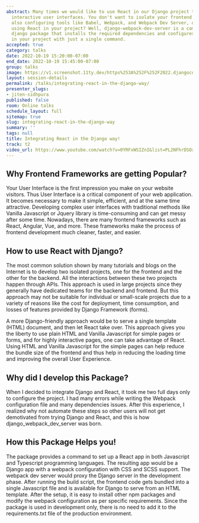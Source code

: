 ```yaml
---
abstract: Many times we would like to use React in our Django project to make highly
  interactive user interfaces. You don't want to isolate your frontend and backend,
  also configuring tools like Babel, Webpack, and Webpack Dev Server, deter you from
  using React in your project? Well, django-webpack-dev-server is a command-line reusable
  django package that installs the required dependencies and configures a React application
  in your project with just a single command.
accepted: true
category: talks
date: 2022-10-19 15:20:00-07:00
end_date: 2022-10-19 15:45:00-07:00
group: talks
image: https://v1.screenshot.11ty.dev/https%253A%252F%252F2022.djangocon.us%252Fpresenters%252Fjiten-sidhpura%252F/opengraph/
layout: session-details
permalink: /talks/integrating-react-in-the-django-way/
presenter_slugs:
- jiten-sidhpura
published: false
room: Online talks
schedule_layout: full
sitemap: true
slug: integrating-react-in-the-django-way
summary: ''
tags: null
title: Integrating React in the Django way!
track: t2
video_url: https://www.youtube.com/watch?v=0YRFxWSIZnI&list=PL2NFhrDSOxgXwt-yT9LgRw1eZcA627mXE
---
```


## Why Frontend Frameworks are getting Popular?

Your User Interface is the first impression you make on your website visitors. Thus User Interface is a critical component of your web application. It becomes necessary to make it simple, efficient, and at the same time attractive. Developing complex user interfaces with traditional methods like Vanilla Javascript or Jquery library is time-consuming and can get messy after some time. Nowadays, there are many frontend frameworks such as React, Angular, Vue, and more. These frameworks make the process of frontend development much cleaner, faster, and easier.

## How to use React with Django?

The most common solution shown by many tutorials and blogs on the Internet is to develop two isolated projects, one for the frontend and the other for the backend. All the interactions between these two projects happen through APIs. This approach is used in large projects since they generally have dedicated teams for the backend and frontend. But this approach may not be suitable for individual or small-scale projects due to a variety of reasons like the cost for deployment, time consumption, and losses of features provided by Django Framework (forms).

A more Django-friendly approach would be to serve a single template (HTML) document, and then let React take over. This approach gives you the liberty to use plain HTML and Vanilla Javascript for simple pages or forms, and for highly interactive pages, one can take advantage of React. Using HTML and Vanilla Javascript for the simple pages can help reduce the bundle size of the frontend and thus help in reducing the loading time and improving the overall User Experience.

## Why did I develop this Package?

When I decided to integrate Django and React, it took me two full days only to configure the project. I had many errors while writing the Webpack configuration file and many dependencies issues. After this experience, I realized why not automate these steps so other users will not get demotivated from trying Django and React, and this is how django_webpack_dev_server was born.

## How this Package Helps you!

The package provides a command to set up a React app in both Javascript and Typescript programming languages. The resulting app would be a Django app with a webpack configuration with CSS and SCSS support. The webpack dev server would proxy the Django server in the development phase. After running the build script, the frontend code gets bundled into a single Javascript file and is available for Django to serve from an HTML template. After the setup, it is easy to install other npm packages and modify the webpack configuration as per specific requirements. Since the package is used in development only, there is no need to add it to the requirements.txt file of the production environment.
